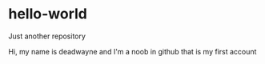 # hello-world
Just another repository

Hi, my name is deadwayne and I'm a noob in github that is my first account


